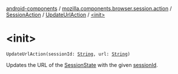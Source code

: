[android-components](../../../index.md) / [mozilla.components.browser.session.action](../../index.md) / [SessionAction](../index.md) / [UpdateUrlAction](index.md) / [&lt;init&gt;](./-init-.md)

# &lt;init&gt;

`UpdateUrlAction(sessionId: `[`String`](https://kotlinlang.org/api/latest/jvm/stdlib/kotlin/-string/index.html)`, url: `[`String`](https://kotlinlang.org/api/latest/jvm/stdlib/kotlin/-string/index.html)`)`

Updates the URL of the [SessionState](../../../mozilla.components.browser.session.state/-session-state/index.md) with the given [sessionId](session-id.md).

